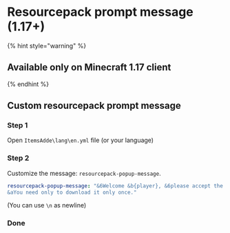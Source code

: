 # Resourcepack prompt message \(1.17+\)

{% hint style="warning" %}
## Available only on Minecraft 1.17 client
{% endhint %}

## Custom resourcepack prompt message

### Step 1

Open `ItemsAdde\lang\en.yml` file \(or your language\)

### Step 2

Customize the message: `resourcepack-popup-message`.

```yaml
resourcepack-popup-message: "&6Welcome &b{player}, &6please accept the resourcepack to enjoy all the amazing features of our server.\n
&aYou need only to download it only once."
```

\(You can use `\n` as newline\)

### Done



